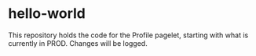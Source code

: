 # hello-world
This repository holds the code for the Profile pagelet, starting with what is currently in PROD. Changes will be logged.
